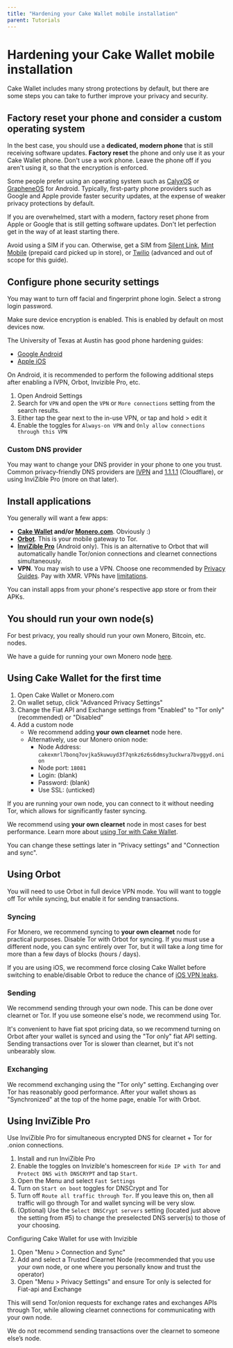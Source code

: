 ```yaml
---
title: "Hardening your Cake Wallet mobile installation"
parent: Tutorials
---
```


# Hardening your Cake Wallet mobile installation

Cake Wallet includes many strong protections by default, but there are some steps you can take to further improve your privacy and security.

## Factory reset your phone and consider a custom operating system

In the best case, you should use a **dedicated, modern phone** that is still receiving software updates. **Factory reset** the phone and only use it as your Cake Wallet phone. Don't use a work phone. Leave the phone off if you aren't using it, so that the encryption is enforced.

Some people prefer using an operating system such as [CalyxOS](https://calyxos.org/) or [GrapheneOS](https://grapheneos.org/) for Android. Typically, first-party phone providers such as Google and Apple provide faster security updates, at the expense of weaker privacy protections by default.

If you are overwhelmed, start with a modern, factory reset phone from Apple or Google that is still getting software updates. Don't let perfection get in the way of at least starting there.

Avoid using a SIM if you can. Otherwise, get a SIM from [Silent Link](https://silent.link/), [Mint Mobile](https://www.mintmobile.com/) (prepaid card picked up in store), or [Twilio](https://www.twilio.com/en-us/iot/super-sim-card) (advanced and out of scope for this guide).

## Configure phone security settings

You may want to turn off facial and fingerprint phone login. Select a strong login password.

Make sure device encryption is enabled. This is enabled by default on most devices now.

The University of Texas at Austin has good phone hardening guides:

* [Google Android](https://security.utexas.edu/handheld-hardening-checklists/android)
* [Apple iOS](https://security.utexas.edu/handheld-hardening-checklists/ios)

On Android, it is recommended to perform the following additional steps after enabling a IVPN, Orbot, Invizible Pro, etc.

1. Open Android Settings
2. Search for `VPN` and open the `VPN` or `More connections` setting from the search results.
3. Either tap the gear next to the in-use VPN, or tap and hold > edit it
4. Enable the toggles for `Always-on VPN` and `Only allow connections through this VPN`

### Custom DNS provider

You may want to change your DNS provider in your phone to one you trust. Common privacy-friendly DNS providers are [IVPN](https://www.ivpn.net/knowledgebase/troubleshooting/what-is-the-ip-address-of-your-dns-servers/) and [1.1.1.1](https://1.1.1.1/) (Cloudflare), or using InviZible Pro (more on that later).

## Install applications

You generally will want a few apps:

* **[Cake Wallet](https://cakewallet.com) and/or [Monero.com](https://monero.com)**. Obviously :)
* **[Orbot](https://guardianproject.info/apps/org.torproject.android/)**. This is your mobile gateway to Tor.
* **[InviZible Pro](https://invizible.net)** (Android only). This is an alternative to Orbot that will automatically handle Tor/onion connections and clearnet connections simultaneously.
* **VPN**. You may wish to use a VPN. Choose one recommended by [Privacy Guides](https://www.privacyguides.org/en/vpn/). Pay with XMR. VPNs have [limitations](https://www.consumerreports.org/vpn-services/vpn-testing-poor-privacy-security-hyperbolic-claims-a1103787639/).

You can install apps from your phone's respective app store or from their APKs.

## You should run your own node(s)

For best privacy, you really should run your own Monero, Bitcoin, etc. nodes.

We have a guide for running your own Monero node [here](https://guides.monero.com/docs/tutorials/monero-node).

## Using Cake Wallet for the first time

1. Open Cake Wallet or Monero.com
2. On wallet setup, click "Advanced Privacy Settings"
3. Change the Fiat API and Exchange settings from "Enabled" to "Tor only" (recommended) or "Disabled"
4. Add a custom node
    * We recommend adding **your own clearnet** node here.
    * Alternatively, use our Monero onion node:
        * Node Address: `cakexmrl7bonq7ovjka5kuwuyd3f7qnkz6z6s6dmsy3uckwra7bvggyd.onion`
        * Node port: `18081`
        * Login: (blank)
        * Password: (blank)
        * Use SSL: (unticked)

If you are running your own node, you can connect to it without needing Tor, which allows for significantly faster syncing.

We recommend using **your own clearnet** node in most cases for best performance. Learn more about [using Tor with Cake Wallet](/docs/advanced-features/tor-with-orbot).

You can change these settings later in "Privacy settings" and "Connection and sync".

## Using Orbot

You will need to use Orbot in full device VPN mode. You will want to toggle off Tor while syncing, but enable it for sending transactions.

### Syncing

For Monero, we recommend syncing to **your own clearnet** node for practical purposes. Disable Tor with Orbot for syncing. If you must use a different node, you can sync entirely over Tor, but it will take a *long* time for more than a few days of blocks (hours / days).

If you are using iOS, we recommend force closing Cake Wallet before switching to enable/disable Orbot to reduce the chance of [iOS VPN leaks](https://protonvpn.com/blog/apple-ios-vulnerability-disclosure/).

### Sending

We recommend sending through your own node. This can be done over clearnet or Tor. If you use someone else's node, we recommend using Tor.

It's convenient to have fiat spot pricing data, so we recommend turning on Orbot after your wallet is synced and using the "Tor only" fiat API setting. Sending transactions over Tor is slower than clearnet, but it's not unbearably slow.

### Exchanging

We recommend exchanging using the "Tor only" setting. Exchanging over Tor has reasonably good performance. After your wallet shows as "Synchronized" at the top of the home page, enable Tor with Orbot.

## Using InviZible Pro

Use InviZible Pro for simultaneous encrypted DNS for clearnet + Tor for .onion connections.

1. Install and run InviZible Pro
2. Enable the toggles on Invizible's homescreen for `Hide IP with Tor` and `Protect DNS with DNSCRYPT` and tap `Start`.
3. Open the Menu and select `Fast Settings`
4. Turn on `Start on boot` toggles for DNSCrypt and Tor
5. Turn off `Route all traffic through Tor`. If you leave this on, then all traffic will go through Tor and wallet syncing will be very slow.
6. (Optional) Use the `Select DNSCrypt servers` setting (located just above the setting from #5) to change the preselected DNS server(s) to those of your choosing.

Configuring Cake Wallet for use with Invizible

1. Open "Menu > Connection and Sync"
2. Add and select a Trusted Clearnet Node (recommended that you use your own node, or one where you personally know and trust the operator)
3. Open "Menu > Privacy Settings" and ensure Tor only is selected for Fiat-api and Exchange

This will send Tor/onion requests for exchange rates and exchanges APIs through Tor, while allowing clearnet connections for communicating with your own node.

We do not recommend sending transactions over the clearnet to someone else’s node.
